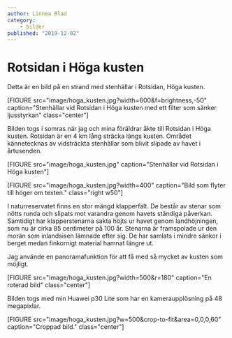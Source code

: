```yaml
---
author: Linnea Blad
category:
    - bilder
published: "2019-12-02"
---
```

Rotsidan i Höga kusten
==================================

Detta är en bild på en strand med stenhällar i Rotsidan, Höga kusten.

[FIGURE src="image/hoga_kusten.jpg?width=600&f=brightness,-50" caption="Stenhällar vid Rotsidan i Höga kusten med ett filter som sänker ljusstyrkan" class="center"]

<!--more-->

Bilden togs i somras när jag och mina föräldrar åkte till Rotsidan i Höga kusten. Rotsidan är en 4 km lång sträcka längs kusten. Området kännetecknas av vidsträckta stenhällar som blivit slipade av havet i årtusenden.

[FIGURE src="image/hoga_kusten.jpg" caption="Stenhällar vid Rotsidan i Höga kusten"]

[FIGURE src="image/hoga_kusten.jpg?width=400" caption="Bild som flyter till höger om texten." class="right w50"]

I naturreservatet finns en stor mängd klapperfält. De består av stenar som nötts runda och slipats mot varandra genom havets ständiga påverkan. Samtidigt har klapperstenarna sakta höjts ur havet genom landhöjningen, som nu är cirka 85 centimeter på 100 år. Stenarna är framspolade ur den morän som inlandsisen lämnade efter sig. De har samlats i mindre sänkor i berget medan finkornigt material hamnat längre ut.

Jag använde en panoramafunktion för att få med så mycket av kusten som möjligt.

[FIGURE src="image/hoga_kusten.jpg?width=500&r=180" caption="En roterad bild" class="center"]

Bilden togs med min Huawei p30 Lite som har en kameraupplösning på 48 megapixlar.

[FIGURE src="image/hoga_kusten.jpg?w=500&crop-to-fit&area=0,0,0,60" caption="Croppad bild." class="center"]

